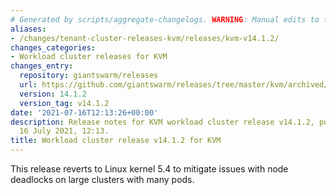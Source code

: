 ```yaml
---
# Generated by scripts/aggregate-changelogs. WARNING: Manual edits to this files will be overwritten.
aliases:
- /changes/tenant-cluster-releases-kvm/releases/kvm-v14.1.2/
changes_categories:
- Workload cluster releases for KVM
changes_entry:
  repository: giantswarm/releases
  url: https://github.com/giantswarm/releases/tree/master/kvm/archived/v14.1.2
  version: 14.1.2
  version_tag: v14.1.2
date: '2021-07-16T12:13:26+00:00'
description: Release notes for KVM workload cluster release v14.1.2, published on
  16 July 2021, 12:13.
title: Workload cluster release v14.1.2 for KVM
---
```


This release reverts to Linux kernel 5.4 to mitigate issues with node deadlocks on large clusters with many pods.
